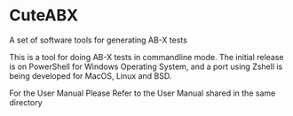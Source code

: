 # CuteABX
A set of software tools for generating AB-X tests

This is a tool for doing AB-X tests in commandline mode. The initial release is on PowerShell for Windows Operating System, and a port using Zshell is being developed for MacOS, Linux and BSD.



For the User Manual Please Refer to the User Manual shared in the same directory
